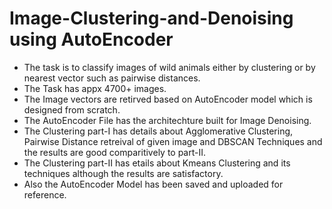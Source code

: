 # Image-Clustering-and-Denoising using AutoEncoder

* The task is to classify images of wild animals either by clustering or by nearest vector such as pairwise distances. 
* The Task has appx 4700+ images. 
* The Image vectors are retirved based on AutoEncoder model which is designed from scratch.
* The AutoEncoder File has the architechture built for Image Denoising.
* The Clustering part-I has details about Agglomerative Clustering, Pairwise Distance retreival of given image and DBSCAN Techniques and the results are good comparitively to part-II.
* The Clustering part-II has etails about Kmeans Clustering and its techniques although the results are satisfactory.
* Also the AutoEncoder Model has been saved and uploaded for reference.
